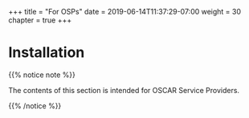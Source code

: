 +++
title = "For OSPs"
date = 2019-06-14T11:37:29-07:00
weight = 30
chapter = true
+++

# Installation

{{% notice note %}}
<p>
The contents of this section is intended for OSCAR Service Providers.
</p>
{{% /notice %}}

